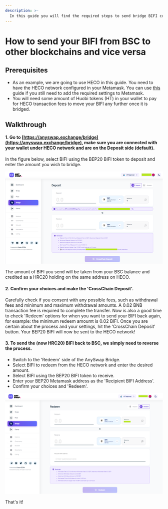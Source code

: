```yaml
---
description: >-
  In this guide you will find the required steps to send bridge BIFI cross-chain using Metamask and the Cross Chain DEX AnySwap.
---
```


# How to send your BIFI from BSC to other blockchains and vice versa

## Prerequisites

* As an example, we are going to use HECO in this guide. You need to have the HECO network configured in your Metamask. You can use [this](../../faq/how-to-guides/how-to-add-and-switch-networks-on-beefy-finance.md) guide if you still need to add the required settings to Metamask.
* You will need some amount of Huobi tokens (HT) in your wallet to pay for HECO transaction fees to move your BIFI any further once it is bridged.

## Walkthrough

#### 1. Go to [https://anyswap.exchange/bridge](https://anyswap.exchange/bridge), make sure you are connected with your wallet under HECO network and are on the Deposit side (default).

In the figure below, select BIFI using the BEP20 BIFI token to deposit and enter the amount you wish to bridge.

![](../../.gitbook/assets/bifi-bsc-to-heco-anyswap.png)

The amount of BIFI you send will be taken from your BSC balance and credited as a HRC20 holding on the same address on HECO. 

#### 2. Confirm your choices and make the 'CrossChain Deposit'.

Carefully check if you consent with any possible fees, such as withdrawal fees and minimum and maximum withdrawal amounts. A 0.02 BNB transaction fee is required to complete the transfer. Now is also a good time to check 'Redeem' options for when you want to send your BIFI back again, for example: the minimum redeem amoumt is 0.02 BIFI. Once you are certain about the process and your settings, hit the 'CrossChain Deposit' button. Your BEP20 BIFI will now be sent to the HECO network!

#### 3. To send the (now HRC20) BIFI back to BSC, we simply need to reverse the process.

* Switch to the 'Redeem' side of the AnySwap Bridge.
* Select BIFI to redeem from the HECO network and enter the desired amount.
* Select BIFI using the BEP20 BIFI token to receive.
* Enter your BEP20 Metamask address as the 'Recipient BIFI Address'.
* Confirm your choices and 'Redeem'.

![](../../.gitbook/assets/bifi-heco-to-bsc-anyswap.png)

That's it!